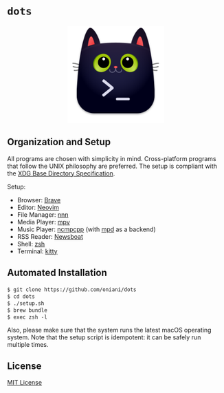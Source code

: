 # `dots`

<p align="center"><img src="kitty.png" alt="Logo" width="225" /></p>

## Organization and Setup

All programs are chosen with simplicity in mind. Cross-platform programs that
follow the UNIX philosophy are preferred. The setup is compliant with the
[XDG Base Directory Specification](https://specifications.freedesktop.org/basedir-spec/basedir-spec-latest.html).

Setup:

- Browser: [Brave](https://github.com/brave/brave-browser)
- Editor: [Neovim](https://github.com/neovim/neovim/)
- File Manager: [nnn](https://github.com/jarun/nnn)
- Media Player: [mpv](https://mpv.io/)
- Music Player: [ncmpcpp](https://rybczak.net/ncmpcpp/) (with [mpd](https://www.musicpd.org/) as a backend)
- RSS Reader: [Newsboat](https://newsboat.org/)
- Shell: [zsh](https://github.com/zsh-users/zsh)
- Terminal: [kitty](https://github.com/kovidgoyal/kitty/)

## Automated Installation

```console
$ git clone https://github.com/oniani/dots
$ cd dots
$ ./setup.sh
$ brew bundle
$ exec zsh -l
```

Also, please make sure that the system runs the latest macOS operating system.
Note that the setup script is idempotent: it can be safely run multiple times.

## License

[MIT License](LICENSE)
